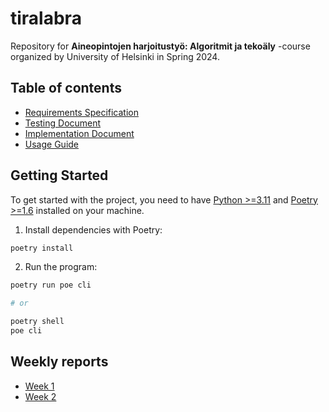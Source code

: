 # tiralabra

Repository for **Aineopintojen harjoitustyö: Algoritmit ja tekoäly** -course organized by University of Helsinki in Spring 2024.

## Table of contents

- [Requirements Specification](/.github/docs/REQUIREMENTS.md)
- [Testing Document](/.github/docs/TESTING.md)
- [Implementation Document](/.github/docs/IMPLEMENTATION.md)
- [Usage Guide](/.github/docs/USAGE.md)

## Getting Started

To get started with the project, you need to have [Python >=3.11](https://www.python.org/downloads/) and [Poetry >=1.6](https://python-poetry.org/) installed on your machine.

1. Install dependencies with Poetry:

```bash
poetry install
```

2. Run the program:

```bash
poetry run poe cli

# or

poetry shell
poe cli
```

## Weekly reports

- [Week 1](/.github/docs/REPORT_1.md)
- [Week 2](/.github/docs/REPORT_2.md)
